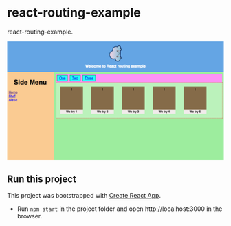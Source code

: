 # react-routing-example
react-routing-example.

![react-routing-example](./demo.png?raw=true "react-routing-example")

## Run this project

This project was bootstrapped with [Create React App](https://github.com/facebookincubator/create-react-app).

* Run `npm start` in the project folder and open http://localhost:3000 in the browser.